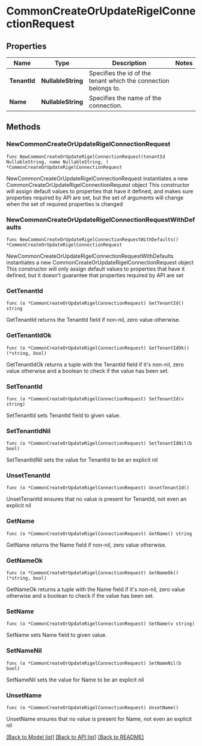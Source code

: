 # CommonCreateOrUpdateRigelConnectionRequest

## Properties

Name | Type | Description | Notes
------------ | ------------- | ------------- | -------------
**TenantId** | **NullableString** | Specifies the id of the tenant which the connection belongs to. | 
**Name** | **NullableString** | Specifies the name of the connection. | 

## Methods

### NewCommonCreateOrUpdateRigelConnectionRequest

`func NewCommonCreateOrUpdateRigelConnectionRequest(tenantId NullableString, name NullableString, ) *CommonCreateOrUpdateRigelConnectionRequest`

NewCommonCreateOrUpdateRigelConnectionRequest instantiates a new CommonCreateOrUpdateRigelConnectionRequest object
This constructor will assign default values to properties that have it defined,
and makes sure properties required by API are set, but the set of arguments
will change when the set of required properties is changed

### NewCommonCreateOrUpdateRigelConnectionRequestWithDefaults

`func NewCommonCreateOrUpdateRigelConnectionRequestWithDefaults() *CommonCreateOrUpdateRigelConnectionRequest`

NewCommonCreateOrUpdateRigelConnectionRequestWithDefaults instantiates a new CommonCreateOrUpdateRigelConnectionRequest object
This constructor will only assign default values to properties that have it defined,
but it doesn't guarantee that properties required by API are set

### GetTenantId

`func (o *CommonCreateOrUpdateRigelConnectionRequest) GetTenantId() string`

GetTenantId returns the TenantId field if non-nil, zero value otherwise.

### GetTenantIdOk

`func (o *CommonCreateOrUpdateRigelConnectionRequest) GetTenantIdOk() (*string, bool)`

GetTenantIdOk returns a tuple with the TenantId field if it's non-nil, zero value otherwise
and a boolean to check if the value has been set.

### SetTenantId

`func (o *CommonCreateOrUpdateRigelConnectionRequest) SetTenantId(v string)`

SetTenantId sets TenantId field to given value.


### SetTenantIdNil

`func (o *CommonCreateOrUpdateRigelConnectionRequest) SetTenantIdNil(b bool)`

 SetTenantIdNil sets the value for TenantId to be an explicit nil

### UnsetTenantId
`func (o *CommonCreateOrUpdateRigelConnectionRequest) UnsetTenantId()`

UnsetTenantId ensures that no value is present for TenantId, not even an explicit nil
### GetName

`func (o *CommonCreateOrUpdateRigelConnectionRequest) GetName() string`

GetName returns the Name field if non-nil, zero value otherwise.

### GetNameOk

`func (o *CommonCreateOrUpdateRigelConnectionRequest) GetNameOk() (*string, bool)`

GetNameOk returns a tuple with the Name field if it's non-nil, zero value otherwise
and a boolean to check if the value has been set.

### SetName

`func (o *CommonCreateOrUpdateRigelConnectionRequest) SetName(v string)`

SetName sets Name field to given value.


### SetNameNil

`func (o *CommonCreateOrUpdateRigelConnectionRequest) SetNameNil(b bool)`

 SetNameNil sets the value for Name to be an explicit nil

### UnsetName
`func (o *CommonCreateOrUpdateRigelConnectionRequest) UnsetName()`

UnsetName ensures that no value is present for Name, not even an explicit nil

[[Back to Model list]](../README.md#documentation-for-models) [[Back to API list]](../README.md#documentation-for-api-endpoints) [[Back to README]](../README.md)



